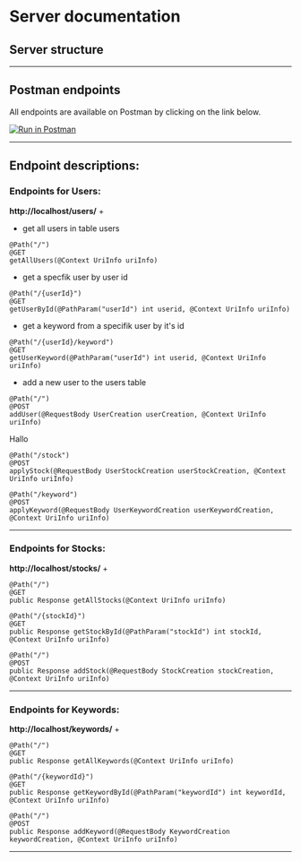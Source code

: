 # Server documentation

## Server structure

***

## Postman endpoints

All endpoints are available on Postman by clicking on the link below.

[![Run in Postman](https://run.pstmn.io/button.svg)](https://app.getpostman.com/run-collection/9752892a1bb7a06b7994)

***

## Endpoint descriptions:

### Endpoints for Users:

**http://localhost/users/** +

- get all users in table users
```
@Path("/")
@GET
getAllUsers(@Context UriInfo uriInfo)
```
* get a specfik user by user id

```
@Path("/{userId}")
@GET
getUserById(@PathParam("userId") int userid, @Context UriInfo uriInfo)
```
* get a keyword from a specifik user by it's id
```
@Path("/{userId}/keyword")
@GET
getUserKeyword(@PathParam("userId") int userid, @Context UriInfo uriInfo)
```
* add a new user to the users table
```
@Path("/")
@POST
addUser(@RequestBody UserCreation userCreation, @Context UriInfo uriInfo)
```
<p background-color="red">Hallo</p>

```
@Path("/stock")
@POST
applyStock(@RequestBody UserStockCreation userStockCreation, @Context UriInfo uriInfo)
```

```
@Path("/keyword")
@POST
applyKeyword(@RequestBody UserKeywordCreation userKeywordCreation, @Context UriInfo uriInfo)
```

***

### Endpoints for Stocks:

**http://localhost/stocks/** +

```
@Path("/")
@GET
public Response getAllStocks(@Context UriInfo uriInfo)
```

```
@Path("/{stockId}")
@GET
public Response getStockById(@PathParam("stockId") int stockId, @Context UriInfo uriInfo)
```

```
@Path("/")
@POST
public Response addStock(@RequestBody StockCreation stockCreation, @Context UriInfo uriInfo)
```

***

### Endpoints for Keywords:

**http://localhost/keywords/** +

```
@Path("/")
@GET
public Response getAllKeywords(@Context UriInfo uriInfo)
```

```
@Path("/{keywordId}")
@GET
public Response getKeywordById(@PathParam("keywordId") int keywordId, @Context UriInfo uriInfo)
```

```
@Path("/")
@POST
public Response addKeyword(@RequestBody KeywordCreation keywordCreation, @Context UriInfo uriInfo)
```
***

